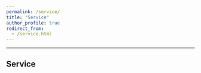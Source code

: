 ```yaml
---
permalink: /service/
title: "Service"
author_profile: true
redirect_from: 
  - /service.html
---
```


---

## Service

